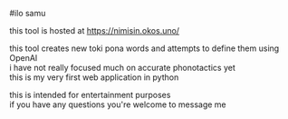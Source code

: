 #ilo samu

this tool is hosted at https://nimisin.okos.uno/

this tool creates new toki pona words and attempts to define them using OpenAI  
i have not really focused much on accurate phonotactics yet  
this is my very first web application in python  

this is intended for entertainment purposes  
if you have any questions you're welcome to message me  
